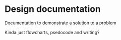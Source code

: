 # Design documentation

Documentation to demonstrate a solution to a problem 

Kinda just flowcharts, psedocode and writing?